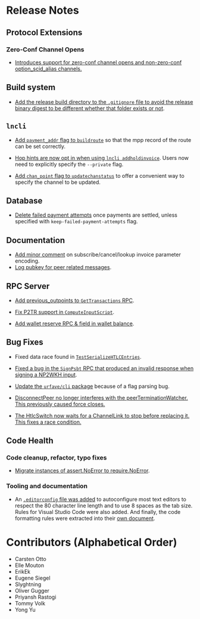 # Release Notes

## Protocol Extensions

### Zero-Conf Channel Opens
* [Introduces support for zero-conf channel opens and non-zero-conf option_scid_alias channels.](https://github.com/lightningnetwork/lnd/pull/5955)

## Build system

* [Add the release build directory to the `.gitignore` file to avoid the release
  binary digest to be different whether that folder exists or
  not](https://github.com/lightningnetwork/lnd/pull/6676).

## `lncli`

* [Add `payment_addr` flag to
  `buildroute`](https://github.com/lightningnetwork/lnd/pull/6576)
  so that the mpp record of the route can be set correctly.

* [Hop hints are now opt in when using `lncli
  addholdinvoice`](https://github.com/lightningnetwork/lnd/pull/6577). Users now
  need to explicitly specify the `--private` flag.

* [Add `chan_point` flag to
  `updatechanstatus`](https://github.com/lightningnetwork/lnd/pull/6705)
  to offer a convenient way to specify the channel to be updated.

## Database

* [Delete failed payment attempts](https://github.com/lightningnetwork/lnd/pull/6438)
  once payments are settled, unless specified with `keep-failed-payment-attempts` flag.

## Documentation

* [Add minor comment](https://github.com/lightningnetwork/lnd/pull/6559) on
  subscribe/cancel/lookup invoice parameter encoding.
* [Log pubkey for peer related messages](https://github.com/lightningnetwork/lnd/pull/6588).
  
## RPC Server

* [Add previous_outpoints to 
  `GetTransactions` RPC](https://github.com/lightningnetwork/lnd/pull/6321).

* [Fix P2TR support in
  `ComputeInputScript`](https://github.com/lightningnetwork/lnd/pull/6680).

* [Add wallet reserve RPC & field in wallet
  balance](https://github.com/lightningnetwork/lnd/pull/6592).

## Bug Fixes

* Fixed data race found in
  [`TestSerializeHTLCEntries`](https://github.com/lightningnetwork/lnd/pull/6673).

* [Fixed a bug in the `SignPsbt` RPC that produced an invalid response when
  signing a NP2WKH input](https://github.com/lightningnetwork/lnd/pull/6687).

* [Update the `urfave/cli`
  package](https://github.com/lightningnetwork/lnd/pull/6682) because of a flag
  parsing bug.

* [DisconnectPeer no longer interferes with the peerTerminationWatcher. This previously caused
  force closes.](https://github.com/lightningnetwork/lnd/pull/6655)

* [The HtlcSwitch now waits for a ChannelLink to stop before replacing it. This fixes a race
  condition.](https://github.com/lightningnetwork/lnd/pull/6642)

## Code Health

### Code cleanup, refactor, typo fixes

* [Migrate instances of assert.NoError to require.NoError](https://github.com/lightningnetwork/lnd/pull/6636).

### Tooling and documentation

* An [`.editorconfig` file was
  added](https://github.com/lightningnetwork/lnd/pull/6681) to autoconfigure
  most text editors to respect the 80 character line length and to use 8 spaces
  as the tab size. Rules for Visual Studio Code were also added. And finally,
  the code formatting rules were extracted into their [own
  document](../code_formatting_rules.md).

# Contributors (Alphabetical Order)

* Carsten Otto
* Elle Mouton
* ErikEk
* Eugene Siegel
* Slyghtning
* Oliver Gugger
* Priyansh Rastogi
* Tommy Volk
* Yong Yu

